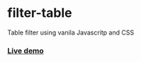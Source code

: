 # filter-table
Table filter using vanila Javascritp and CSS
### [Live demo](https://stojanmilosev.github.io/filter-table/)
